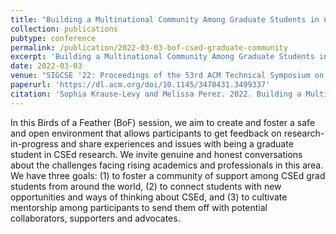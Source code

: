 ```yaml
---
title: "Building a Multinational Community Among Graduate Students in CS Education Research"
collection: publications
pubtype: conference
permalink: /publication/2022-03-03-bof-csed-graduate-community
excerpt: 'Building a Multinational Community Among Graduate Students in CS Education Research'
date: 2022-03-03
venue: "SIGCSE '22: Proceedings of the 53rd ACM Technical Symposium on Computer Science Education"
paperurl: 'https://dl.acm.org/doi/10.1145/3478431.3499337'
citation: 'Sophia Krause-Levy and Melissa Perez. 2022. Building a Multinational Community Among Graduate Students in CS Education Research. <i>In Proceedings of the 53rd ACM Technical Symposium on Computer Science Education (SIGCSE)</i>. 1183. <a href="https://dl.acm.org/doi/10.1145/3478431.3499337" target="_blank">doi/10.1145/3478431.3499337</a>'
---
```


In this Birds of a Feather (BoF) session, we aim to create and foster a safe and open environment that allows participants to get feedback on research-in-progress and share experiences and issues with being a graduate student in CSEd research. We invite genuine and honest conversations about the challenges facing rising academics and professionals in this area. We have three goals: (1) to foster a community of support among CSEd grad students from around the world, (2) to connect students with new opportunities and ways of thinking about CSEd, and (3) to cultivate mentorship among participants to send them off with potential collaborators, supporters and advocates.